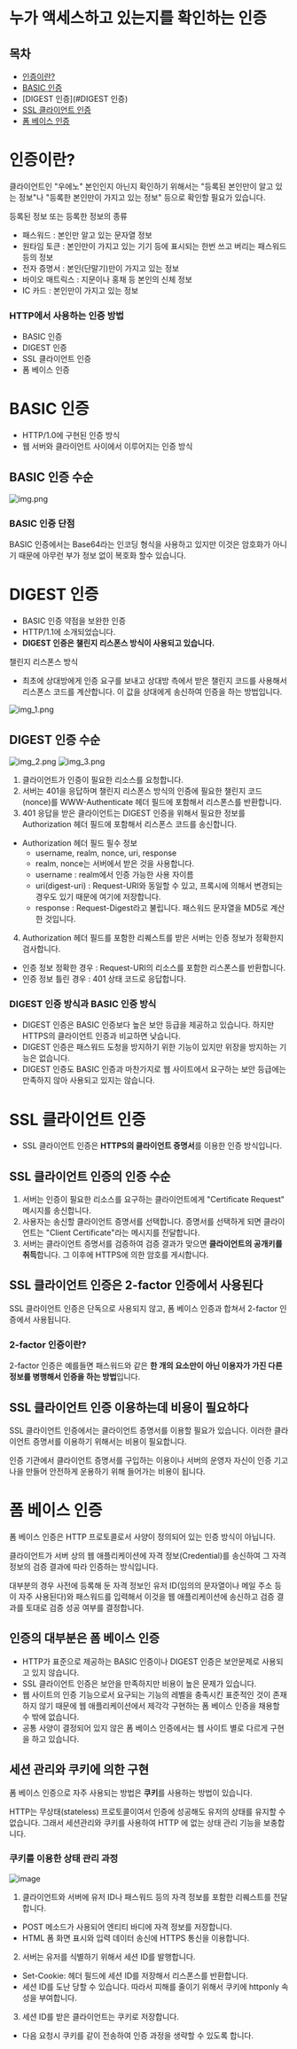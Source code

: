 # 누가 액세스하고 있는지를 확인하는 인증

## 목차

- [인증이란?](#인증이란?)
- [BASIC 인증](#BASIC-인증)
- [DIGEST 인증](#DIGEST 인증)
- [SSL 클라이언트 인증](#SSL-클라이언트-인증)
- [폼 베이스 인증](#폼-베이스-인증)

# 인증이란?

클라이언트인 "우에노" 본인인지 아닌지 확인하기 위해서는 "등록된 본인만이 알고 있는 정보"나 "등록한 본인만이 가지고 있는 정보" 등으로 확인할 필요가 있습니다.

등록된 정보 또는 등록한 정보의 종류

- 패스워드 : 본인만 알고 있는 문자열 정보
- 원타임 토큰 : 본인만이 가지고 있는 기기 등에 표시되는 한번 쓰고 버리는 패스워드 등의 정보
- 전자 증명서 : 본인(단말기)만이 가지고 있는 정보
- 바이오 매트릭스 : 지문이나 홍채 등 본인의 신체 정보
- IC 카드 : 본인만이 가지고 있는 정보

### HTTP에서 사용하는 인증 방법

- BASIC 인증
- DIGEST 인증
- SSL 클라이언트 인증
- 폼 베이스 인증

# BASIC 인증

- HTTP/1.0에 구현된 인증 방식
- 웹 서버와 클라이언트 사이에서 이루어지는 인증 방식

## BASIC 인증 수순

![img.png](img.png)

### BASIC 인증 단점

BASIC 인증에서는 Base64라는 인코딩 형식을 사용하고 있지만 이것은 암호화가 아니기 때문에 아무런 부가 정보 없이 복호화 할수 있습니다.

# DIGEST 인증

- BASIC 인증 약점을 보완한 인증
- HTTP/1.1에 소개되었습니다.
- **DIGEST 인증은 챌린지 리스폰스 방식이 사용되고 있습니다.**

챌린지 리스폰스 방식

- 최초에 상대방에게 인증 요구를 보내고 상대방 측에서 받은 챌린지 코드를 사용해서 리스폰스 코드를 계산합니다.
  이 값을 상대에게 송신하여 인증을 하는 방법입니다.

![img_1.png](img_1.png)

## DIGEST 인증 수순
![img_2.png](img_2.png)
![img_3.png](img_3.png)
1. 클라이언트가 인증이 필요한 리소스를 요청합니다.
2. 서버는 401을 응답하며 챌린지 리스폰스 방식의 인증에 필요한 챌린지 코드(nonce)를 WWW-Authenticate 헤더 필드에 포함해서 리스폰스를 반환합니다.
3. 401 응답을 받은 클라이언트는 DIGEST 인증을 위해서 필요한 정보를 Authorization 헤더 필드에 포함해서 리스폰스 코드를 송신합니다.
  - Authorization 헤더 필드 필수 정보
    - username, realm, nonce, uri, response
    - realm, nonce는 서버에서 받은 것을 사용합니다.
    - username : realm에서 인증 가능한 사용 자이름
    - uri(digest-uri) : Request-URI와 동일할 수 있고, 프록시에 의해서 변경되는 경우도 있기 때문에 여기에 저장합니다.
    - response : Request-Digest라고 불립니다. 패스워드 문자열을 MD5로 계산한 것입니다.
4. Authorization 헤더 필드를 포함한 리퀘스트를 받은 서버는 인증 정보가 정확한지 검사합니다.
  - 인증 정보 정확한 경우 : Request-URI의 리소스를 포함한 리스폰스를 반환합니다.
  - 인증 정보 틀린 경우 : 401 상태 코드로 응답합니다.

### DIGEST 인증 방식과 BASIC 인증 방식
- DIGEST 인증은 BASIC 인증보다 높은 보안 등급을 제공하고 있습니다. 하지만 HTTPS의 클라이언트 인증과 비교하면 낮습니다.
- DIGEST 인증은 패스워드 도청을 방지하기 위한 기능이 있지만 위장을 방지하는 기능은 없습니다.
- DIGEST 인증도 BASIC 인증과 마찬가지로 웹 사이트에서 요구하는 보안 등급에는 만족하지 않아 사용되고 있지는 않습니다.

# SSL 클라이언트 인증
- SSL 클라이언트 인증은 **HTTPS의 클라이언트 증명서**를 이용한 인증 방식입니다.

## SSL 클라이언트 인증의 인증 수순
1. 서버는 인증이 필요한 리소스를 요구하는 클라이언트에게 "Certificate Request" 메시지를 송신합니다.
2. 사용자는 송신할 클라이언트 증명서를 선택합니다. 증명서를 선택하게 되면 클라이언트는 "Client Certificate"라는 메시지를 전달합니다.
3. 서버는 클라이언트 증명서를 검증하여 검증 결과가 맞으면 **클라이언트의 공개키를 취득**합니다. 그 이후에 HTTPS에 의한 암호를 게시합니다.

## SSL 클라이언트 인증은 2-factor 인증에서 사용된다
SSL 클라이언트 인증은 단독으로 사용되지 않고, 폼 베이스 인증과 합쳐서 2-factor 인증에서 사용됩니다.

### 2-factor 인증이란?
2-factor 인증은 예를들면 패스워드와 같은 **한 개의 요소만이 아닌 이용자가 가진 다른 정보를 병행해서 인증을 하는 방법**입니다.

## SSL 클라이언트 인증 이용하는데 비용이 필요하다
SSL 클라이언트 인증에서는 클라이언트 증명서를 이용할 필요가 있습니다. 이러한 클라이언트 증명서를 이용하기 위해서는 비용이 필요합니다.

인증 기관에서 클라이언트 증명서를 구입하는 이용이나 서버의 운영자 자신이 인증 기고나을 만들어 안전하게 운용하기 위해 들어가는 비용이 됩니다.

# 폼 베이스 인증
폼 베이스 인증은 HTTP 프로토콜로서 사양이 정의되어 있는 인증 방식이 아닙니다.

클라이언트가 서버 상의 웹 애플리케이션에 자격 정보(Credential)를 송신하여 그 자격 정보의 검증 결과에 따라 인증하는 방식입니다.

대부분의 경우 사전에 등록해 둔 자격 정보인 유저 ID(임의의 문자열이나 메일 주소 등이 자주 사용된다)와 패스워드를 입력해서 이것을 웹 애플리케이션에 송신하고 검증 결과를 토대로 검증 성공 여부를 결정합니다.

## 인증의 대부분은 폼 베이스 인증
- HTTP가 표준으로 제공하는 BASIC 인증이나 DIGEST 인증은 보안문제로 사용되고 있지 않습니다.
- SSL 클라이언트 인증은 보안을 만족하지만 비용이 높은 문제가 있습니다.
- 웹 사이트의 인증 기능으로서 요구되는 기능의 레벨을 충족시킨 표준적인 것이 존재하지 않기 때문에 웹 애플리케이션에서 제각각 구현하는 폼 베이스 인증을 채용할 수 밖에 없습니다.
- 공통 사양이 결정되어 있지 않은 폼 베이스 인증에서는 웹 사이트 별로 다르게 구현을 하고 있습니다.

## 세션 관리와 쿠키에 의한 구현
폼 베이스 인증으로 자주 사용되는 방법은 **쿠키**를 사용하는 방법이 있습니다.

HTTP는 무상태(stateless) 프로토콜이여서 인증에 성공해도 유저의 상태를 유지할 수 없습니다. 그래서 세션관리와 쿠키를 사용하여 HTTP 에 없는 상태 관리 기능을 보충합니다.

### 쿠키를 이용한 상태 관리 과정
![image](https://user-images.githubusercontent.com/33227831/229262916-ff2cc173-f8dd-49b5-93d4-ac904ab02ecf.png)
1. 클라이언트와 서버에 유저 ID나 패스워드 등의 자격 정보를 포함한 리퀘스트를 전달합니다.
  - POST 메소드가 사용되어 엔티티 바디에 자격 정보를 저장합니다.
  - HTML 폼 화면 표시와 입력 데이터 송신에 HTTPS 통신을 이용합니다.
2. 서버는 유저를 식별하기 위해서 세션 ID를 발행합니다.
  - Set-Cookie: 헤더 필드에 세션 ID를 저장해서 리스폰스를 반환합니다.
  - 세션 ID를 도난 당할 수 있습니다. 따라서 피해를 줄이기 위해서 쿠키에 httponly 속성을 부여합니다.
3. 세션 ID를 받은 클라이언트는 쿠키로 저장합니다.
  - 다음 요청시 쿠키를 같이 전송하여 인증 과정을 생략할 수 있도록 합니다.
